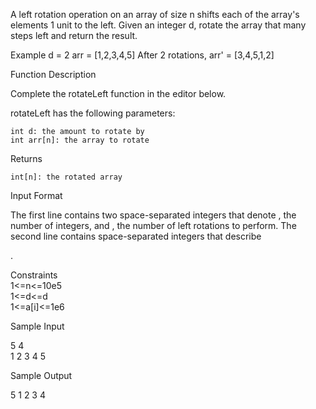 A left rotation operation on an array of size n shifts each of the array's elements 1 unit to the left. Given an integer d, rotate the array that many steps left and return the result.

Example
d = 2
arr = [1,2,3,4,5]
After 2 rotations, arr' = [3,4,5,1,2]


Function Description

Complete the rotateLeft function in the editor below.

rotateLeft has the following parameters:

    int d: the amount to rotate by
    int arr[n]: the array to rotate

Returns

    int[n]: the rotated array

Input Format

The first line contains two space-separated integers that denote
, the number of integers, and , the number of left rotations to perform.
The second line contains space-separated integers that describe

.

Constraints  
1<=n<=10e5  
1<=d<=d  
1<=a[i]<=1e6  

Sample Input

5 4  
1 2 3 4 5  

Sample Output

5 1 2 3 4

